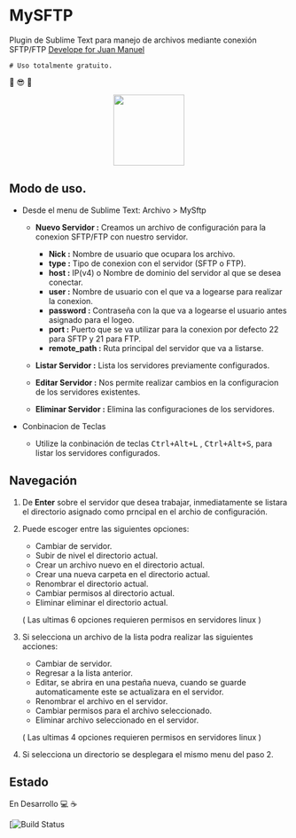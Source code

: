 MySFTP
================

Plugin de Sublime Text para manejo de archivos mediante conexión SFTP/FTP [Develope for Juan Manuel](https://github.com/icjmaa)
    
    # Uso totalmente gratuito. 
:muscle: :sunglasses: :punch:
<p align="center"><img src ="https://upload.wikimedia.org/wikipedia/en/d/d2/Sublime_Text_3_logo.png" width="128px"/></p>

Modo de uso.
-------------------

- Desde el menu de Sublime Text: Archivo > MySftp
    - **Nuevo Servidor :** Creamos un archivo de configuración para la conexion SFTP/FTP con nuestro servidor.
        - **Nick :** Nombre de usuario que ocupara los archivo.
        - **type :** Tipo de conexion con el servidor (SFTP o FTP).
        - **host :** IP(v4) o Nombre de dominio del servidor al que se desea conectar.
        - **user :** Nombre de usuario con el que va a logearse para realizar la conexion.
        - **password :** Contraseña con la que va a logearse el usuario antes asignado para el logeo.
        - **port :** Puerto que se va utilizar para la conexion por defecto 22 para SFTP y 21 para FTP.
        - **remote_path :** Ruta principal del servidor que va a listarse.

    - **Listar Servidor :** Lista los servidores previamente configurados. 
    - **Editar Servidor :** Nos permite realizar cambios en la configuracion de los servidores existentes.
    - **Eliminar Servidor :** Elimina las configuraciones de los servidores.

- Conbinacion de Teclas
    - Utilize la conbinación de teclas <kbd>Ctrl+Alt+L</kbd> , <kbd>Ctrl+Alt+S</kbd>, para listar los servidores configurados.

## Navegación

1. De **Enter** sobre el servidor que desea trabajar, inmediatamente se listara el directorio asignado como prncipal en el archio de configuración.
2. Puede escoger entre las siguientes opciones:
    - Cambiar de servidor.
    - Subir de nivel el directorio actual.
    - Crear un archivo nuevo en el directorio actual.
    - Crear una nueva carpeta en el directorio actual.
    - Renombrar el directorio actual.
    - Cambiar permisos al directorio actual.
    - Eliminar eliminar el directorio actual.
    
    \( Las ultimas 6 opciones requieren permisos en servidores linux \)
3. Si selecciona un archivo de la lista podra realizar las siguientes acciones:
    - Cambiar de servidor.
    - Regresar a la lista anterior.
    - Editar, se abrira en una pestaña nueva, cuando se guarde automaticamente este se actualizara en el servidor.
    - Renombrar el archivo en el servidor.
    - Cambiar permisos para el archivo seleccionado.
    - Eliminar archivo seleccionado en el servidor.
    
    \( Las ultimas 4 opciones requieren permisos en servidores linux \)
4. Si selecciona un directorio se desplegara el mismo menu del paso 2.

Estado
-------------------

En Desarrollo :computer: :coffee:

[![Build Status](https://github.com/icjmaa/MySFTP)

